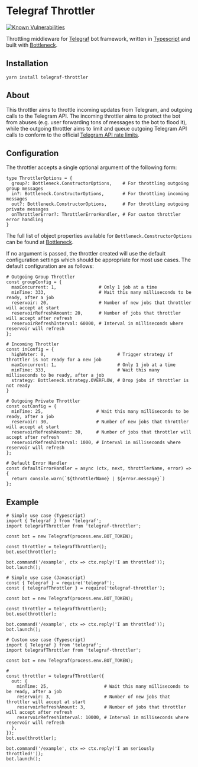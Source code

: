# Telegraf Throttler

[![Known Vulnerabilities](https://snyk.io/test/github/KnightNiwrem/telegraf-throttler/badge.svg)](https://snyk.io/test/github/KnightNiwrem/telegraf-throttler)

Throttling middleware for [Telegraf](https://github.com/telegraf/telegraf) bot framework, written in [Typescript](https://www.typescriptlang.org/) and built with [Bottleneck](https://github.com/SGrondin/bottleneck).

## Installation
```
yarn install telegraf-throttler
```

## About
This throttler aims to throttle incoming updates from Telegram, and outgoing calls to the Telegram API. The incoming throttler aims to protect the bot from abuses (e.g. user forwarding tons of messages to the bot to flood it), while the outgoing throttler aims to limit and queue outgoing Telegram API calls to conform to the official [Telegram API rate limits](https://core.telegram.org/bots/faq#my-bot-is-hitting-limits-how-do-i-avoid-this).

## Configuration
The throttler accepts a single optional argument of the following form:
```
type ThrottlerOptions = {
  group?: Bottleneck.ConstructorOptions,    # For throttling outgoing group messages
  in?: Bottleneck.ConstructorOptions,       # For throttling incoming messages
  out?: Bottleneck.ConstructorOptions,      # For throttling outgoing private messages
  onThrottlerError?: ThrottlerErrorHandler, # For custom throttler error handling
}
```

The full list of object properties available for `Bottleneck.ConstructorOptions` can be found at [Bottleneck](https://github.com/SGrondin/bottleneck#constructor).

If no argument is passed, the throttler created will use the default configuration settings which should be appropriate for most use cases. The default configuration are as follows:
```
# Outgoing Group Throttler
const groupConfig = {
  maxConcurrent: 1,                # Only 1 job at a time
  minTime: 333,                    # Wait this many milliseconds to be ready, after a job
  reservoir: 20,                   # Number of new jobs that throttler will accept at start
  reservoirRefreshAmount: 20,      # Number of jobs that throttler will accept after refresh
  reservoirRefreshInterval: 60000, # Interval in milliseconds where reservoir will refresh
};

# Incoming Throttler
const inConfig = {
  highWater: 0,                           # Trigger strategy if throttler is not ready for a new job
  maxConcurrent: 1,                       # Only 1 job at a time
  minTime: 333,                           # Wait this many milliseconds to be ready, after a job
  strategy: Bottleneck.strategy.OVERFLOW, # Drop jobs if throttler is not ready
}

# Outgoing Private Throttler
const outConfig = {
  minTime: 25,                    # Wait this many milliseconds to be ready, after a job
  reservoir: 30,                  # Number of new jobs that throttler will accept at start
  reservoirRefreshAmount: 30,     # Number of jobs that throttler will accept after refresh
  reservoirRefreshInterval: 1000, # Interval in milliseconds where reservoir will refresh
};

# Default Error Handler
const defaultErrorHandler = async (ctx, next, throttlerName, error) => {
  return console.warn(`${throttlerName} | ${error.message}`)
};
```

## Example
```
# Simple use case (Typescript)
import { Telegraf } from 'telegraf';
import telegrafThrottler from 'telegraf-throttler';

const bot = new Telegraf(process.env.BOT_TOKEN);

const throttler = telegrafThrottler();
bot.use(throttler);

bot.command('/example', ctx => ctx.reply('I am throttled'));
bot.launch();
```

```
# Simple use case (Javascript)
const { Telegraf } = require('telegraf');
const { telegrafThrottler } = require('telegraf-throttler');

const bot = new Telegraf(process.env.BOT_TOKEN);

const throttler = telegrafThrottler();
bot.use(throttler);

bot.command('/example', ctx => ctx.reply('I am throttled'));
bot.launch();
```

```
# Custom use case (Typescript)
import { Telegraf } from 'telegraf';
import telegrafThrottler from 'telegraf-throttler';

const bot = new Telegraf(process.env.BOT_TOKEN);

# 
const throttler = telegrafThrottler({
  out: {
    minTime: 25,                     # Wait this many milliseconds to be ready, after a job
    reservoir: 3,                    # Number of new jobs that throttler will accept at start
    reservoirRefreshAmount: 3,       # Number of jobs that throttler will accept after refresh
    reservoirRefreshInterval: 10000, # Interval in milliseconds where reservoir will refresh
  },
});
bot.use(throttler);

bot.command('/example', ctx => ctx.reply('I am seriously throttled!'));
bot.launch();
```



